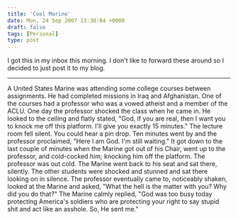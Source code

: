 ```yaml
---
title: 'Cool Marine'
date: Mon, 24 Sep 2007 13:38:04 +0000
draft: false
tags: [Personal]
type: post
---
```


I got this in my inbox this morning. I don't like to forward these around so I decided to just post it to my blog.

* * *

A United States Marine was attending some college courses between assignments. He had completed missions in Iraq and Afghanistan. One of the courses had a professor who was a vowed atheist and a member of the ACLU. One day the professor shocked the class when he came in. He looked to the ceiling and flatly stated, "God, if you are real, then I want you to knock me off this platform. I'll give you exactly 15 minutes." The lecture room fell silent. You could hear a pin drop. Ten minutes went by and the professor proclaimed, "Here I am God. I'm still waiting." It got down to the last couple of minutes when the Marine got out of his Chair, went up to the professor, and cold-cocked him; knocking him off the platform. The professor was out cold. The Marine went back to his seat and sat there, silently. The other students were shocked and stunned and sat there looking on in silence. The professor eventually came to, noticeably shaken, looked at the Marine and asked, "What the hell is the matter with you? Why did you do that?" The Marine calmly replied, "God was too busy today protecting America's soldiers who are protecting your right to say stupid shit and act like an asshole. So, He sent me."